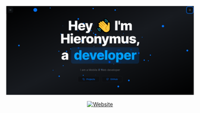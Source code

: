 <div align="center">

<a target="_blank" href="https://hieronymus.dev">
    <img alt='Website' src="./public/blog/hello_world/screenshot.png" />
</a>

[![Website](https://img.shields.io/badge/%20%F0%9F%8F%A1%20website-0072ff.svg?longCache=true&style=for-the-badge)](https://hieronymus.dev)

</div>
